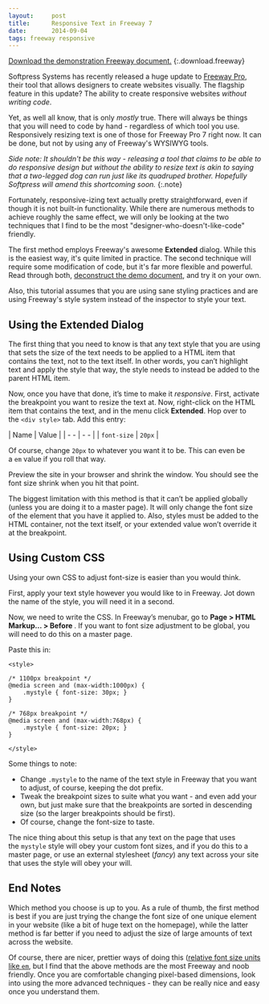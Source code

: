 ```yaml
---
layout:     post
title:      Responsive Text in Freeway 7
date:       2014-09-04
tags: freeway responsive
---
```


[Download the demonstration Freeway document.](/download/Responsive-Text.freeway)
{:.download.freeway}

Softpress Systems has recently released a huge update to [Freeway Pro](http://www.softpress.com/freeway-pro/), their tool that allows designers to create websites visually. The flagship feature in this update? The ability to create responsive websites *without writing code*.

Yet, as well all know, that is only *mostly* true. There will always be things that you will need to code by hand - regardless of which tool you use. Responsively resizing text is one of those for Freeway Pro 7 right now. It can be done, but not by using any of Freeway's WYSIWYG tools.

*Side note: It shouldn't be this way - releasing a tool that claims to be able to do responsive design but without the ability to resize text is akin to saying that a two-legged dog can run just like its quadruped brother. Hopefully Softpress will amend this shortcoming soon.*
{:.note}

Fortunately, responsive-izing text actually pretty straightforward, even if though it is not built-in functionality. While there are numerous methods to achieve roughly the same effect, we will only be looking at the two techniques that I find to be the most "designer-who-doesn't-like-code" friendly.

The first method employs Freeway's awesome **Extended** dialog. While this is the easiest way, it's quite limited in practice. The second technique will require some modification of code, but it's far more flexible and powerful. Read through both, [deconstruct the demo document](http://cl.ly/XKtR/download/Responsive%20Text.freeway), and try it on your own.

Also, this tutorial assumes that you are using sane styling practices and are using Freeway's style system instead of the inspector to style your text.

## Using the Extended Dialog

The first thing that you need to know is that any text style that you are using that sets the size of the text needs to be applied to a HTML item that contains the text, not to the text itself. In other words, you can’t highlight text and apply the style that way, the style needs to instead be added to the parent HTML item.

Now, once you have that done, it’s time to make it _responsive_. First, activate the breakpoint you want to resize the text at. Now, right-click on the HTML item that contains the text, and in the menu click **Extended**. Hop over to the `<div style>` tab. Add this entry:

|  Name   |  Value  |
|   - -   |   - -   |
| `font-size` | `20px` |

Of course, change `20px` to whatever you want it to be. This can even be a `em` value if you roll that way.

Preview the site in your browser and shrink the window. You should see the font size shrink when you hit that point.

The biggest limitation with this method is that it can’t be applied globally (unless you are doing it to a master page). It will only change the font size of the element that you have it applied to. Also, styles must be added to the HTML container, not the text itself, or your extended value won’t override it at the breakpoint.

## Using Custom CSS

Using your own CSS to adjust font-size is easier than you would think.

First, apply your text style however you would like to in Freeway. Jot down the name of the style, you will need it in a second.

Now, we need to write the CSS. In Freeway’s menubar, go to **Page > HTML Markup… > Before </head>**. If you want to font size adjustment to be global, you will need to do this on a master page.

Paste this in:

    <style>

    /* 1100px breakpoint */
    @media screen and (max-width:1000px) {
        .mystyle { font-size: 30px; }
    }

    /* 768px breakpoint */
    @media screen and (max-width:768px) {
        .mystyle { font-size: 20px; }
    }

    </style>

Some things to note:

* Change `.mystyle` to the name of the text style in Freeway that you want to adjust, of course, keeping the dot prefix.
* Tweak the breakpoint sizes to suite what you want - and even add your own, but just make sure that the breakpoints are sorted in descending size (so the larger breakpoints should be first).
* Of course, change the font-size to taste.

The nice thing about this setup is that any text on the page that uses the `mystyle` style will obey your custom font sizes, and if you do this to a master page, or use an external stylesheet (*fancy*) any text across your site that uses the style will obey your will.

## End Notes

Which method you choose is up to you. As a rule of thumb, the first method is best if you are just trying the change the font size of one unique element in your website (like a bit of huge text on the homepage), while the latter method is far better if you need to adjust the size of large amounts of text across the website.

Of course, there are nicer, prettier ways of doing this ([relative font size units like `em`](http://cssway.thebigerns.com/products/flexible-typography/), but I find that the above methods are the most Freeway and noob friendly. Once you are comfortable changing pixel-based dimensions, look into using the more advanced techniques - they can be really nice and easy once you understand them.
